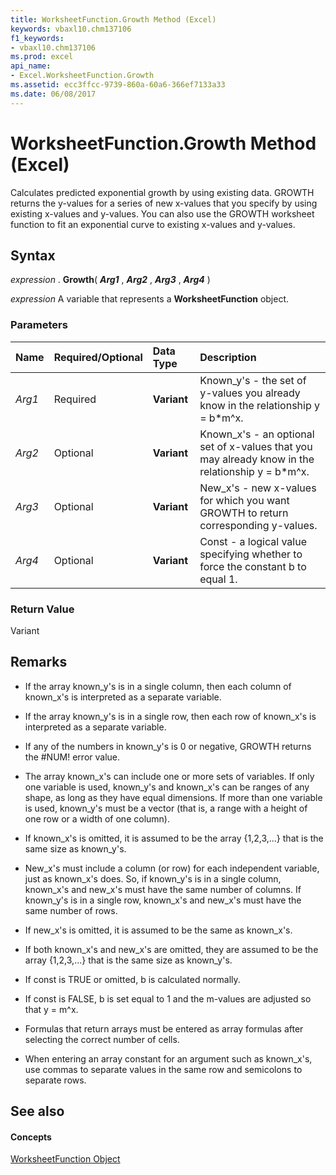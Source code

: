 ```yaml
---
title: WorksheetFunction.Growth Method (Excel)
keywords: vbaxl10.chm137106
f1_keywords:
- vbaxl10.chm137106
ms.prod: excel
api_name:
- Excel.WorksheetFunction.Growth
ms.assetid: ecc3ffcc-9739-860a-60a6-366ef7133a33
ms.date: 06/08/2017
---
```



# WorksheetFunction.Growth Method (Excel)

Calculates predicted exponential growth by using existing data. GROWTH returns the y-values for a series of new x-values that you specify by using existing x-values and y-values. You can also use the GROWTH worksheet function to fit an exponential curve to existing x-values and y-values.


## Syntax

 _expression_ . **Growth**( **_Arg1_** , **_Arg2_** , **_Arg3_** , **_Arg4_** )

 _expression_ A variable that represents a **WorksheetFunction** object.


### Parameters



|**Name**|**Required/Optional**|**Data Type**|**Description**|
|:-----|:-----|:-----|:-----|
| _Arg1_|Required| **Variant**|Known_y's - the set of y-values you already know in the relationship y = b*m^x.|
| _Arg2_|Optional| **Variant**|Known_x's - an optional set of x-values that you may already know in the relationship y = b*m^x.|
| _Arg3_|Optional| **Variant**|New_x's - new x-values for which you want GROWTH to return corresponding y-values.|
| _Arg4_|Optional| **Variant**|Const - a logical value specifying whether to force the constant b to equal 1.|

### Return Value

Variant


## Remarks




- If the array known_y's is in a single column, then each column of known_x's is interpreted as a separate variable.
    
- If the array known_y's is in a single row, then each row of known_x's is interpreted as a separate variable.
    
- If any of the numbers in known_y's is 0 or negative, GROWTH returns the #NUM! error value.
    

- The array known_x's can include one or more sets of variables. If only one variable is used, known_y's and known_x's can be ranges of any shape, as long as they have equal dimensions. If more than one variable is used, known_y's must be a vector (that is, a range with a height of one row or a width of one column).
    
- If known_x's is omitted, it is assumed to be the array {1,2,3,...} that is the same size as known_y's.
    

- New_x's must include a column (or row) for each independent variable, just as known_x's does. So, if known_y's is in a single column, known_x's and new_x's must have the same number of columns. If known_y's is in a single row, known_x's and new_x's must have the same number of rows.
    
- If new_x's is omitted, it is assumed to be the same as known_x's.
    
- If both known_x's and new_x's are omitted, they are assumed to be the array {1,2,3,...} that is the same size as known_y's.
    

- If const is TRUE or omitted, b is calculated normally.
    
- If const is FALSE, b is set equal to 1 and the m-values are adjusted so that y = m^x.
    

- Formulas that return arrays must be entered as array formulas after selecting the correct number of cells.
    
- When entering an array constant for an argument such as known_x's, use commas to separate values in the same row and semicolons to separate rows.
    

## See also


#### Concepts


[WorksheetFunction Object](Excel.WorksheetFunction.md)

